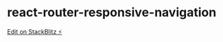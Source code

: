 # react-router-responsive-navigation

[Edit on StackBlitz ⚡️](https://stackblitz.com/edit/react-router-responsive-navigation)